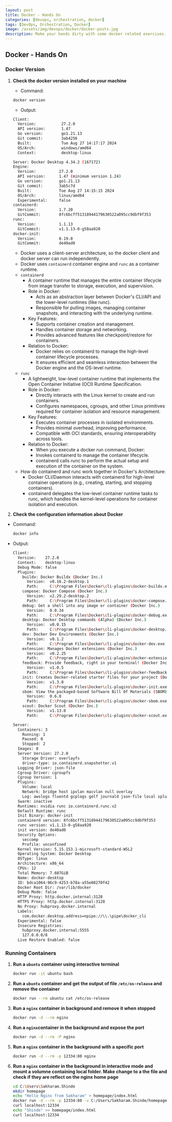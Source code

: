 ```yaml
---
layout: post
title: Docker - Hands On
categories: [devops, orchestration, docker]
tags: [DevOps, Orchestration, Docker]
image: /assets/img/devops/docker/docker-posts.jpg
description: Make your hands dirty with some docker related exercises.
---
```


## Docker - Hands On

### Docker Version

1. **Check the docker version installed on your machine**

    - Command:

    ```sh
    docker version
    ```

    - Output:

    ```sh
    Client:
      Version:           27.2.0
      API version:       1.47
      Go version:        go1.21.13
      Git commit:        3ab4256
      Built:             Tue Aug 27 14:17:17 2024
      OS/Arch:           windows/amd64
      Context:           desktop-linux

    Server: Docker Desktop 4.34.2 (167172)
    Engine:
      Version:          27.2.0
      API version:      1.47 (minimum version 1.24)
      Go version:       go1.21.13
      Git commit:       3ab5c7d
      Built:            Tue Aug 27 14:15:15 2024
      OS/Arch:          linux/amd64
      Experimental:     false
    containerd:
      Version:          1.7.20
      GitCommit:        8fc6bcff51318944179630522a095cc9dbf9f353
    runc:
      Version:          1.1.13
      GitCommit:        v1.1.13-0-g58aa920
    docker-init:
      Version:          0.19.0
      GitCommit:        de40ad0
    ```

    - Docker uses a client-server architecture, so the docker client and docker server can run independently.
    - Docker uses `containerd` container engine and `runc` as a container runtime.
    - `containerd`
      - A container runtime that manages the entire container lifecycle from image transfer to storage, execution, and supervision.
      - Role in Docker:
        - Acts as an abstraction layer between Docker's CLI/API and the lower-level runtimes (like runc).
        - Responsible for pulling images, managing container snapshots, and interacting with the underlying runtime.
      - Key Features:
        - Supports container creation and management.
        - Handles container storage and networking.
        - Provides advanced features like checkpoint/restore for containers.
      - Relation to Docker:
        - Docker relies on containerd to manage the high-level container lifecycle processes.
        - It ensures efficient and seamless interaction between the Docker engine and the OS-level runtime.
    - `runc`
      - A lightweight, low-level container runtime that implements the Open Container Initiative (OCI) Runtime Specification.
      - Role in Docker:
        - Directly interacts with the Linux kernel to create and run containers.
        - Configures namespaces, cgroups, and other Linux primitives required for container isolation and resource management.
      - Key Features:
        - Executes container processes in isolated environments.
        - Provides minimal overhead, improving performance.
        - Compatible with OCI standards, ensuring interoperability across tools.
      - Relation to Docker:
        - When you execute a docker run command, Docker:
        - Invokes containerd to manage the container lifecycle.
        - containerd calls runc to perform the actual setup and execution of the container on the system.
    - How do containerd and runc work together in Docker's Architecture:
      - Docker CLI/Daemon interacts with containerd for high-level container operations (e.g., creating, starting, and stopping containers).
      - containerd delegates the low-level container runtime tasks to runc, which handles the kernel-level operations for container isolation and execution.

2. **Check the configuration information about Docker**

- Command:

    ```sh
    docker info
    ```

- Output:

    ```sh
    Client:
      Version:    27.2.0
      Context:    desktop-linux
      Debug Mode: false
      Plugins:
        buildx: Docker Buildx (Docker Inc.)
          Version:  v0.16.2-desktop.1
          Path:     C:\Program Files\Docker\cli-plugins\docker-buildx.exe
        compose: Docker Compose (Docker Inc.)
          Version:  v2.29.2-desktop.2
          Path:     C:\Program Files\Docker\cli-plugins\docker-compose.exe
        debug: Get a shell into any image or container (Docker Inc.)
          Version:  0.0.34
          Path:     C:\Program Files\Docker\cli-plugins\docker-debug.exe
        desktop: Docker Desktop commands (Alpha) (Docker Inc.)
          Version:  v0.0.15
          Path:     C:\Program Files\Docker\cli-plugins\docker-desktop.exe
        dev: Docker Dev Environments (Docker Inc.)
          Version:  v0.1.2
          Path:     C:\Program Files\Docker\cli-plugins\docker-dev.exe
        extension: Manages Docker extensions (Docker Inc.)
          Version:  v0.2.25
          Path:     C:\Program Files\Docker\cli-plugins\docker-extension.exe
        feedback: Provide feedback, right in your terminal! (Docker Inc.)
          Version:  v1.0.5
          Path:     C:\Program Files\Docker\cli-plugins\docker-feedback.exe
        init: Creates Docker-related starter files for your project (Docker Inc.)
          Version:  v1.3.0
          Path:     C:\Program Files\Docker\cli-plugins\docker-init.exe
        sbom: View the packaged-based Software Bill Of Materials (SBOM) for an image (Anchore Inc.)
          Version:  0.6.0
          Path:     C:\Program Files\Docker\cli-plugins\docker-sbom.exe
        scout: Docker Scout (Docker Inc.)
          Version:  v1.13.0
          Path:     C:\Program Files\Docker\cli-plugins\docker-scout.exe

    Server:
      Containers: 3
        Running: 1
        Paused: 0
        Stopped: 2
      Images: 8
      Server Version: 27.2.0
        Storage Driver: overlayfs
        driver-type: io.containerd.snapshotter.v1
      Logging Driver: json-file
      Cgroup Driver: cgroupfs
      Cgroup Version: 1
      Plugins:
        Volume: local
        Network: bridge host ipvlan macvlan null overlay
        Log: awslogs fluentd gcplogs gelf journald json-file local splunk syslog
      Swarm: inactive
      Runtimes: nvidia runc io.containerd.runc.v2
      Default Runtime: runc
      Init Binary: docker-init
      containerd version: 8fc6bcff51318944179630522a095cc9dbf9f353
      runc version: v1.1.13-0-g58aa920
      init version: de40ad0
      Security Options:
        seccomp
        Profile: unconfined
      Kernel Version: 5.15.153.1-microsoft-standard-WSL2
      Operating System: Docker Desktop
      OSType: linux
      Architecture: x86_64
      CPUs: 12
      Total Memory: 7.607GiB
      Name: docker-desktop
      ID: bdca1064-96c9-4253-b78a-a55e08270f42
      Docker Root Dir: /var/lib/docker
      Debug Mode: false
      HTTP Proxy: http.docker.internal:3128
      HTTPS Proxy: http.docker.internal:3128
      No Proxy: hubproxy.docker.internal
      Labels:
        com.docker.desktop.address=npipe://\\.\pipe\docker_cli
      Experimental: false
      Insecure Registries:
        hubproxy.docker.internal:5555
        127.0.0.0/8
      Live Restore Enabled: false
    ```

### Running Containers

1. **Run a `ubuntu` container using interactive terminal**

    ```sh
    docker run -it ubuntu bash
    ```

2. **Run a `ubuntu` container and get the output of file `/etc/os-release` and remove the container**

    ```sh
    docker run --rm ubuntu cat /etc/os-release
    ```

3. **Run a `nginx` container in background and remove it when stopped**

    ```sh
    docker run -d --rm nginx
    ```

4. **Run a `nginx`container in the background and expose the port**

    ```sh
    docker run -d --rm -P nginx
    ```

5. **Run a `nginx` container in the background with a specific port**

    ```sh
    docker run -d --rm -p 12334:80 nginx
    ```

6. **Run a `nginx` container in the background in interactive mode and mount a volumne containing local folder. Make change to a the file and check if they are reflect on the nginx home page**

    ```sh
    cd C:\Users\Sakharam.Shinde
    mkdir homepage
    echo "Hello Nginx from Sakharam" > homepage/index.html
    docker run -d --rm -p 12334:80 -v C:/Users/Sakharam.Shinde/homepage:/usr/share/nginx/html nginx
    curl localhost:12334
    echo "Shinde" >> homepage/index.html
    curl localhost:12334
    ```
